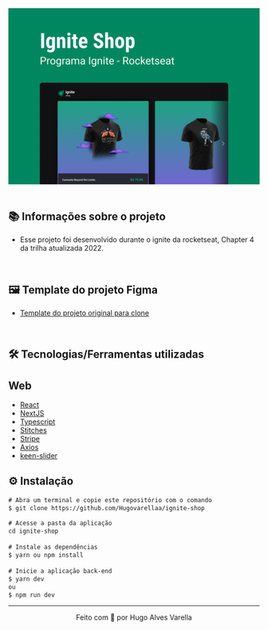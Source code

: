 <div>
  <img src="./src/assets/Capa.png" width="720p">
</div>

<br/>

## 📚 Informações sobre o projeto

- Esse projeto foi desenvolvido durante o ignite da rocketseat, Chapter 4 da trilha atualizada 2022.

&nbsp;

## 🖼️ Template do projeto Figma

- [Template do projeto original para clone](<https://www.figma.com/file/i61VWHT2CtDMB2CnUnzWAy/Ignite-Shop-(Copy)?node-id=11%3A599&t=uBcTZ7Fc0fayqVNz-0>)

<br/>

## 🛠️ Tecnologias/Ferramentas utilizadas

## Web

- [React](https://pt-br.reactjs.org/)
- [NextJS](https://nextjs.org/)
- [Typescript](https://www.typescriptlang.org/)
- [Stitches](https://stitches.dev/)
- [Stripe](https://stripe.com/docs)
- [Axios](https://axios-http.com/ptbr/docs/intro)
- [keen-slider](https://keen-slider.io/)

## ⚙️ Instalação

```
# Abra um terminal e copie este repositório com o comando
$ git clone https://github.com/Hugovarellaa/ignite-shop
```

```
# Acesse a pasta da aplicação
cd ignite-shop

# Instale as dependências
$ yarn ou npm install

# Inicie a aplicação back-end
$ yarn dev
ou
$ npm run dev
```

---

<p align="center">Feito com 💙 por Hugo Alves Varella</p>
